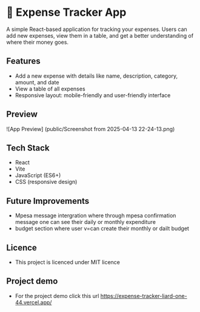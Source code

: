 # 💸 Expense Tracker App

A simple React-based application for tracking your expenses. Users can add new expenses, view them in a table, and get a better understanding of where their money goes.

##  Features

- Add a new expense with details like name, description, category, amount, and date
- View a table of all expenses
- Responsive layout: mobile-friendly and user-friendly interface

##  Preview

![App Preview] (public/Screenshot from 2025-04-13 22-24-13.png)

##  Tech Stack

- React
- Vite
- JavaScript (ES6+)
- CSS (responsive design)

## Future Improvements
- Mpesa message intergration where through mpesa confirmation message one can see their daily or monthly expenditure
- budget section where user v=can create their monthly or dailt budget
 
 ## Licence
 - This project is licenced under MIT licence

## Project demo
- For the project demo click this url
https://expense-tracker-liard-one-44.vercel.app/